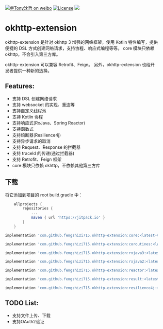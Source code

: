 [![@Tony沈哲 on weibo](https://img.shields.io/badge/weibo-%40Tony%E6%B2%88%E5%93%B2-blue.svg)](http://www.weibo.com/fengzhizi715)
[![License](https://img.shields.io/badge/license-Apache%202-lightgrey.svg)](https://www.apache.org/licenses/LICENSE-2.0.html)
[![](https://jitpack.io/v/fengzhizi715/okhttp-extension.svg)](https://jitpack.io/#fengzhizi715/okhttp-extension)

# okhttp-extension

okhttp-extension 是针对 okhttp 3 增强的网络框架。使用 Kotlin 特性编写，提供便捷的 DSL 方式创建网络请求，支持协程、响应式编程等等。
core 模块只依赖 okhttp，不会引入第三方库。

okhttp-extension 可以兼容 Retrofit、Feign。 另外，okhttp-extension 也给开发者提供一种新的选择。

## Features:

* 支持 DSL 创建网络请求
* 支持 websocket 的实现、重连等
* 支持自定义线程池
* 支持 Kotlin 协程
* 支持响应式(RxJava、Spring Reactor)
* 支持函数式
* 支持熔断器(Resilience4j)
* 支持异步请求的取消
* 支持 Request、Response 的拦截器
* 支持 traceId 的传递(通过拦截器)
* 支持 Retrofit、Feign 框架
* core 模块只依赖 okhttp，不依赖其他第三方库

## 下载

将它添加到项目的 root build.gradle 中：

```groovy
	allprojects {
		repositories {
			...
			maven { url 'https://jitpack.io' }
		}
	}
```

```groovy
implementation 'com.github.fengzhizi715.okhttp-extension:core:<latest-version>'
```

```groovy
implementation 'com.github.fengzhizi715.okhttp-extension:coroutines:<latest-version>'
```

```groovy
implementation 'com.github.fengzhizi715.okhttp-extension:rxjava3:<latest-version>'
```

```groovy
implementation 'com.github.fengzhizi715.okhttp-extension:rxjava2:<latest-version>'
```

```groovy
implementation 'com.github.fengzhizi715.okhttp-extension:reactor:<latest-version>'
```

```groovy
implementation 'com.github.fengzhizi715.okhttp-extension:result:<latest-version>'
```

```groovy
implementation 'com.github.fengzhizi715.okhttp-extension:resilience4j:<latest-version>'
```

## TODO List:

* 支持文件上传、下载
* 支持OAuth2验证